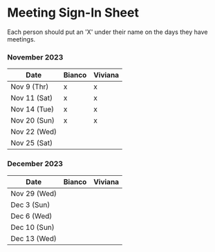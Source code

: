 # Meeting Sign-In Sheet

Each person should put an 'X' under their name on the days they have meetings.

### November 2023

| Date        | Bianco    | Viviana   | 
|-------------|-----------|-----------|
| Nov 9 (Thr) |     x     |     x     |           
| Nov 11 (Sat)|     x     |     x     |           
| Nov 14 (Tue)|     x     |     x     |           
| Nov 20 (Sun)|     x     |     x     |           
| Nov 22 (Wed)|           |           |          
| Nov 25 (Sat)|           |           |         

### December 2023

| Date        | Bianco    | Viviana   | 
|-------------|-----------|-----------|
| Nov 29 (Wed)|           |           |           
| Dec 3 (Sun) |           |           |           
| Dec 6 (Wed) |           |           |           
| Dec 10 (Sun)|           |           |           
| Dec 13 (Wed)|           |           |           